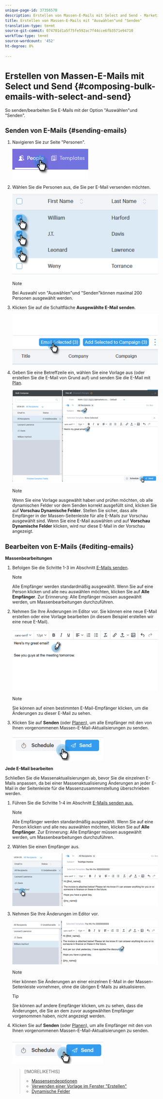 ```yaml
---
unique-page-id: 37356578
description: Erstellen von Massen-E-Mails mit Select and Send - Marketing to Docs - Produktdokumentation
title: Erstellen von Massen-E-Mails mit "Auswählen"und "Senden"
translation-type: tm+mt
source-git-commit: 074701d1a5f75fe592ac7f44cce6fb3571e94710
workflow-type: tm+mt
source-wordcount: '452'
ht-degree: 0%

---
```



# Erstellen von Massen-E-Mails mit Select und Send {#composing-bulk-emails-with-select-and-send}

So senden/bearbeiten Sie E-Mails mit der Option &quot;Auswählen&quot;und &quot;Senden&quot;.

## Senden von E-Mails {#sending-emails}

1. Navigieren Sie zur Seite &quot;Personen&quot;.

   ![](assets/one-2.png)

1. Wählen Sie die Personen aus, die Sie per E-Mail versenden möchten.

   ![](assets/two-2.png)

   >[!NOTE]
   >
   >Bei Auswahl von &quot;Auswählen&quot;und &quot;Senden&quot;können maximal 200 Personen ausgewählt werden.

1. Klicken Sie auf die Schaltfläche **Ausgewählte E-Mail senden**.

   ![](assets/three-2.png)

1. Geben Sie eine Betreffzeile ein, wählen Sie eine Vorlage aus (oder erstellen Sie die E-Mail von Grund auf) und senden Sie die E-Mail mit [Plan](http://docs.marketo.com/x/GAQ6Ag).

   ![](assets/four-2.png)

   >[!NOTE]
   >
   >Wenn Sie eine Vorlage ausgewählt haben und prüfen möchten, ob alle dynamischen Felder vor dem Senden korrekt ausgefüllt sind, klicken Sie auf **Vorschau Dynamische Felder**. Stellen Sie sicher, dass alle Empfänger in der Massen-Seitenleiste für alle E-Mails zur Vorschau ausgewählt sind. Wenn Sie eine E-Mail auswählen und auf **Vorschau Dynamische Felder** klicken, wird nur diese E-Mail in der Vorschau angezeigt.

## Bearbeiten von E-Mails {#editing-emails}

**Massenbearbeitungen**

1. Befolgen Sie die Schritte 1-3 im Abschnitt [E-Mails senden](http://docs.marketo.com/display/DOCS/Composing+Bulk+Emails+with+Select+and+Send#ComposingBulkEmailswithSelectandSend-SendingEmails).

   >[!NOTE]
   >
   >Alle Empfänger werden standardmäßig ausgewählt. Wenn Sie auf eine Person klicken und alle neu auswählen möchten, klicken Sie auf **Alle Empfänger**. Zur Erinnerung: Alle Empfänger müssen ausgewählt werden, um Massenbearbeitungen durchzuführen.

1. Nehmen Sie Ihre Änderungen im Editor vor. Sie können eine neue E-Mail erstellen oder eine Vorlage bearbeiten (in diesem Beispiel erstellen wir eine neue E-Mail).

   ![](assets/bulk-three.png)

   >[!NOTE]
   >
   >Sie können auf einen bestimmten E-Mail-Empfänger klicken, um die Änderungen zu dieser E-Mail zu sehen.

1. Klicken Sie auf **Senden** (oder [Planen](http://docs.marketo.com/x/GAQ6Ag)), um alle Empfänger mit den von Ihnen vorgenommenen Massen-E-Mail-Aktualisierungen zu senden.

   ![](assets/bulk-four.png)

**Jede E-Mail bearbeiten**

Schließen Sie die Massenaktualisierungen ab, bevor Sie die einzelnen E-Mails anpassen, da bei einer Massenaktualisierung Änderungen an jeder E-Mail in der Seitenleiste für die Massenzusammenstellung überschrieben werden.

1. Führen Sie die Schritte 1-4 im Abschnitt [E-Mails senden aus.](http://docs.marketo.com/display/DOCS/Composing+Bulk+Emails+with+Select+and+Send#ComposingBulkEmailswithSelectandSend-SendingEmails)

   >[!NOTE]
   >
   >Alle Empfänger werden standardmäßig ausgewählt. Wenn Sie auf eine Person klicken und alle neu auswählen möchten, klicken Sie auf **Alle Empfänger**. Zur Erinnerung: Alle Empfänger müssen ausgewählt werden, um Massenbearbeitungen durchzuführen.

1. Wählen Sie einen Empfänger aus.

   ![](assets/each-two.png)

1. Nehmen Sie Ihre Änderungen im Editor vor.

   ![](assets/each-three.png)

   >[!NOTE]
   >
   >Hier können Sie Änderungen an einer einzelnen E-Mail in der Massen-Seitenleiste vornehmen, ohne die übrigen E-Mails zu aktualisieren.

   >[!TIP]
   >
   >Sie können auf andere Empfänger klicken, um zu sehen, dass die Änderungen, die Sie an dem zuvor ausgewählten Empfänger vorgenommen haben, nicht angezeigt werden.

1. Klicken Sie auf **Senden** (oder [Planen](http://docs.marketo.com/x/GAQ6Ag)), um alle Empfänger mit den von Ihnen vorgenommenen Massen-E-Mail-Aktualisierungen zu senden.

   ![](assets/each-four.png)

   >[!MORELIKETHIS]
   >
   >
   >    
   >    
   >    * [Massensendeoptionen](http://docs.marketo.com/x/HwQ6Ag)
   >    * [Verwenden einer Vorlage im Fenster &quot;Erstellen&quot;](http://docs.marketo.com/x/MQQ6Ag)
   >    * [Dynamische Felder](http://docs.marketo.com/x/wwDb)


